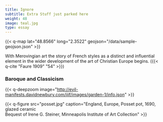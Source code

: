 ```yaml
---
title: Ignore
subtitle: Extra Stuff just parked here
weight: 48
image: teal.jpg
type: essay
---
```


{{< q-map lat="48.8566" long="2.3522" geojson="/data/sample-geojson.json" >}}

With Merovingian art the story of French styles as a distinct and
influential element in the wider development of the art of Christian Europe
begins. ({{< q-cite "Faure 1909" "54" >}})


### Baroque and Classicism ##

{{< q-deepzoom image="http://evil-manifests.davidnewbury.com/iiif/images/garden-1/info.json" >}}

{{< q-figure src="posset.jpg" caption="England, Europe, Posset pot, 1690, glazed ceramic<br>Bequest of Irene G. Steiner, Minneapolis Institute of Art Collection" >}}
